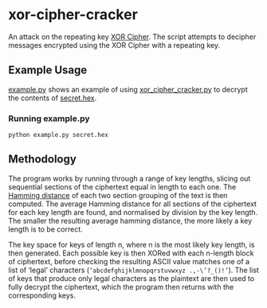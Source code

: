 # xor-cipher-cracker
An attack on the repeating key [XOR Cipher](https://en.wikipedia.org/wiki/XOR_cipher). The script attempts to decipher messages encrypted using the XOR Cipher with a repeating key.

## Example Usage
[example.py](/example.py) shows an example of using [xor_cipher_cracker.py](/xor_cipher_cracker.py) to decrypt the contents of [secret.hex](/secret.hex).

### Running example.py

`python example.py secret.hex`

## Methodology
The program works by running through a range of key lengths, slicing out sequential sections of the ciphertext equal in length to each one. The [Hamming distance](https://en.wikipedia.org/wiki/Hamming_distance) of each two section grouping of the text is then computed. The average Hamming distance for all sections of the ciphertext for each key length are found, and normalised by division by the key length. The smaller the resulting average hamming distance, the more likely a key length is to be correct.

The key space for keys of length n, where n is the most likely key length, is then generated. Each possible key is then XORed with each n-length block of ciphertext, before checking the resulting ASCII value matches one of a list of ‘legal’ characters (`’abcdefghijklmnopqrstuvwxyz .,-\’?_()!’`). The list of keys that produce only legal characters as the plaintext are then used to fully decrypt the ciphertext, which the program then returns with the corresponding keys.
